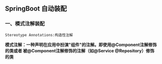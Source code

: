 ## SpringBoot 自动装配
### 一、模式注解装配

`Stereotype Annotations:构造性注解`

**模式注解：一种声明在应用中扮演"组件"的注解。即使用@Component注解修饰的类或者 被@Component注解修饰的注解（如@Service @Repository）修饰的类**

